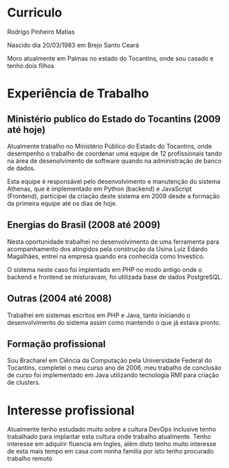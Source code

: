 # Curriculo
Rodrigo Pinheiro Matias

Nascido dia 20/03/1983 em Brejo Santo Ceará

Moro atualmente em Palmas no estado do Tocantins, onde sou casado e tenho dois filhos

# Experiência de Trabalho

## Ministério publico do Estado do Tocantins (2009 até hoje)

Atualmente trabalho no Ministério Público do Estado do Tocantins, onde desempenho o trabalho de coordenar uma equipe de 12 profissionais tando na área de desenolvimento de software quando na administração de banco de dados.

Esta equipe é responsável pelo desenvolvimento e manutenção do sistema Athenas, que é implementado em Python (backend) e  JavaScript (Frontend), participei da criação deste sistema em 2009 desde a formação da primeira equipe até os dias de hoje.

## Energias do Brasil (2008 até 2009)

Nesta oportunidade trabalhei no desenvolvimento de uma ferramenta para acompanhamento dos atingidos pela construção da Usina Luiz Edardo Magalhães, entrei na empresa quando era conhecida como Investico.

O sistema neste caso foi implentado em PHP no modo antigo onde o backend e frontend se misturavam, foi utilizada base de dados PostgreSQL.

## Outras (2004 até 2008)

Trabalhei em sistemas escritos em PHP e Java, tanto iniciando o desenvolvimento do sistema assim como mantendo o que já estava pronto.

## Formação profissional

Sou Bracharel em Ciência da Computação pela Universidade Federal do Tocantins, completei o meu curso ano de 2006, meu trabalho de conclusão de curso foi implementado em Java utilizando tecnologia RMI para criação de clusters.

# Interesse profissional

Atualmente tenho estudado muito sobre a cultura DevOps inclusive tenho trabalhado para implantar esta cultura onde trabalho atualmente. Tenho interesse em adquirir fluencia em Ingles, além disto tenho muito interesse de esta mais tempo em casa com minha familia por isto tenho procurado trabalho remoto